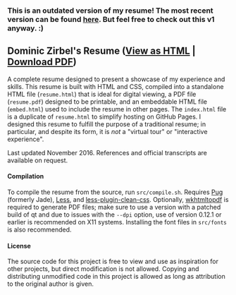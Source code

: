 ### This is an outdated version of my resume! The most recent version can be found [here](http://djynth.github.io/resume/). But feel free to check out this v1 anyway. :)

## Dominic Zirbel's Resume ([View as HTML](http://djynth.github.io/resume/v1/) | [Download PDF](http://djynth.github.io/resume/v1/resume.pdf))

A complete resume designed to present a showcase of my experience and skills. This resume is built with HTML and CSS, compiled into a standalone HTML file (`resume.html`) that is ideal for digital viewing, a PDF file (`resume.pdf`) designed to be printable, and an embeddable HTML file (`embed.html`) used to include the resume in other pages. The `index.html` file is a duplicate of `resume.html` to simplify hosting on GitHub Pages. I designed this resume to fulfill the purpose of a traditional resume; in particular, and despite its form, it is _not_ a "virtual tour" or "interactive experience".

Last updated November 2016. References and official transcripts are available on request.

#### Compilation

To compile the resume from the source, run `src/compile.sh`. Requires [Pug](https://github.com/pugjs/pug) (formerly Jade), [Less](http://lesscss.org/), and [less-plugin-clean-css](https://github.com/less/less-plugin-clean-css). Optionally, [wkhtmltopdf](http://wkhtmltopdf.org/) is required to generate PDF files; make sure to use a version with a patched build of qt and due to issues with the `--dpi` option, use of version 0.12.1 or earlier is recommended on X11 systems. Installing the font files in `src/fonts` is also recommended.

#### License

The source code for this project is free to view and use as inspiration for other projects, but direct modification is not allowed. Copying and distributing unmodified code in this project is allowed as long as attribution to the original author is given.
